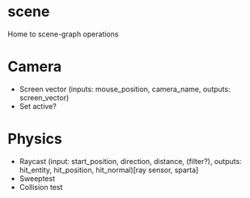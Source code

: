 scene
==========

Home to scene-graph operations


Camera 
============

  * Screen vector (inputs: mouse_position, camera_name, outputs: screen_vector)
  * Set active?


Physics
============

  * Raycast (input: start_position, direction, distance, (filter?), outputs: hit_entity, hit_position, hit_normal)[ray sensor, sparta]
  * Sweeptest
  * Collision test